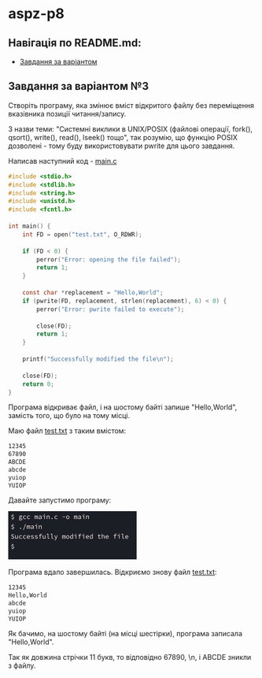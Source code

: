 # aspz-p8

## Навігація по README.md:

- [Завдання за варіантом](#завдання-за-варіантом-3)

## Завдання за варіантом №3

Створіть програму, яка змінює вміст відкритого файлу без переміщення вказівника позиції читання/запису.

З назви теми: "Системні виклики в UNIX/POSIX (файлові операції, fork(), qsort(), write(), read(), lseek() тощо", так розумію, що функцію POSIX дозволені - тому буду використовувати pwrite для цього завдання.

Написав наступний код - [main.c](./main.c)

```c
#include <stdio.h>
#include <stdlib.h>
#include <string.h>
#include <unistd.h>
#include <fcntl.h>

int main() {
    int FD = open("test.txt", O_RDWR);

    if (FD < 0) {
        perror("Error: opening the file failed");
        return 1;
    }

    const char *replacement = "Hello,World";
    if (pwrite(FD, replacement, strlen(replacement), 6) < 0) {
        perror("Error: pwrite failed to execute");

        close(FD);
        return 1;
    }

    printf("Successfully modified the file\n");

    close(FD);
    return 0;
}
```

Програма відкриває файл, і на шостому байті запише "Hello,World", замість того, що було на тому місці.

Маю файл [test.txt](./test.txt) з таким вмістом:

```
12345
67890
ABCDE
abcde
yuiop
YUIOP
```

Давайте запустимо програму:

![Main Successful Execution](./images/main_success.png)

Програма вдало завершилась. Відкриємо знову файл [test.txt](./test.txt):

```
12345
Hello,World
abcde
yuiop
YUIOP
```

Як бачимо, на шостому байті (на місці шестірки), програма записала "Hello,World".

Так як довжина стрічки 11 букв, то відповідно 67890, \n, і ABCDE зникли з файлу.